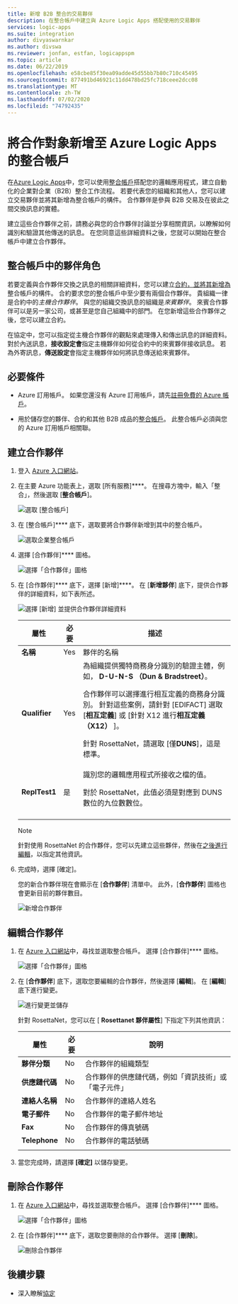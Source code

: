 ```yaml
---
title: 新增 B2B 整合的交易夥伴
description: 在整合帳戶中建立與 Azure Logic Apps 搭配使用的交易夥伴
services: logic-apps
ms.suite: integration
author: divyaswarnkar
ms.author: divswa
ms.reviewer: jonfan, estfan, logicappspm
ms.topic: article
ms.date: 06/22/2019
ms.openlocfilehash: e58cbe85f30ea09adde45d55bb7b80c710c45495
ms.sourcegitcommit: 877491bd46921c11dd478bd25fc718ceee2dcc08
ms.translationtype: MT
ms.contentlocale: zh-TW
ms.lasthandoff: 07/02/2020
ms.locfileid: "74792435"
---
```

# <a name="add-trading-partners-to-integration-accounts-for-azure-logic-apps"></a>將合作對象新增至 Azure Logic Apps 的整合帳戶

在[Azure Logic Apps](../logic-apps/logic-apps-overview.md)中，您可以使用[整合帳戶](../logic-apps/logic-apps-enterprise-integration-create-integration-account.md)搭配您的邏輯應用程式，建立自動化的企業對企業（B2B）整合工作流程。 若要代表您的組織和其他人，您可以建立交易夥伴並將其新增為整合帳戶的構件。 合作夥伴是參與 B2B 交易及在彼此之間交換訊息的實體。

建立這些合作夥伴之前，請務必與您的合作夥伴討論並分享相關資訊，以瞭解如何識別和驗證其他傳送的訊息。 在您同意這些詳細資料之後，您就可以開始在整合帳戶中建立合作夥伴。

## <a name="partner-roles-in-integration-accounts"></a>整合帳戶中的夥伴角色

若要定義與合作夥伴交換之訊息的相關詳細資料，您可以建立[合約，並將其新增為](../logic-apps/logic-apps-enterprise-integration-agreements.md)整合帳戶的構件。 合約要求您的整合帳戶中至少要有兩個合作夥伴。 貴組織一律是合約中的*主機合作夥伴*。 與您的組織交換訊息的組織是*來賓夥伴*。 來賓合作夥伴可以是另一家公司，或甚至是您自己組織中的部門。 在您新增這些合作夥伴之後，您可以建立合約。

在協定中，您可以指定從主機合作夥伴的觀點來處理傳入和傳出訊息的詳細資料。 對於內送訊息，**接收設定會**指定主機夥伴如何從合約中的來賓夥伴接收訊息。 若為外寄訊息，**傳送設定**會指定主機夥伴如何將訊息傳送給來賓夥伴。

## <a name="prerequisites"></a>必要條件

* Azure 訂用帳戶。 如果您還沒有 Azure 訂用帳戶，請先[註冊免費的 Azure 帳戶](https://azure.microsoft.com/free/)。

* 用於儲存您的夥伴、合約和其他 B2B 成品的[整合帳戶](../logic-apps/logic-apps-enterprise-integration-create-integration-account.md)。 此整合帳戶必須與您的 Azure 訂用帳戶相關聯。

## <a name="create-partner"></a>建立合作夥伴

1. 登入 [Azure 入口網站](https://portal.azure.com)。

1. 在主要 Azure 功能表上，選取 [所有服務]****。 在搜尋方塊中，輸入「整合」，然後選取 [**整合帳戶**]。

   ![選取 [整合帳戶]](./media/logic-apps-enterprise-integration-partners/find-integration-accounts.png)

1. 在 [整合帳戶]**** 底下，選取要將合作夥伴新增到其中的整合帳戶。

   ![選取企業整合帳戶](./media/logic-apps-enterprise-integration-partners/select-integration-account.png)

1. 選擇 [合作夥伴]**** 圖格。

   ![選擇「合作夥伴」圖格](./media/logic-apps-enterprise-integration-partners/choose-partners.png)

1. 在 [合作夥伴]**** 底下，選擇 [新增]****。 在 [**新增夥伴**] 底下，提供合作夥伴的詳細資料，如下表所述。

   ![選擇 [新增] 並提供合作夥伴詳細資料](./media/logic-apps-enterprise-integration-partners/add-partners.png)

   | 屬性 | 必要 | 描述 |
   |----------|----------|-------------|
   | **名稱** | Yes | 夥伴的名稱 |
   | **Qualifier** | Yes | 為組織提供獨特商務身分識別的驗證主體，例如， **D-U-N-S （Dun & Bradstreet）**。 <p>合作夥伴可以選擇進行相互定義的商務身分識別。 針對這些案例，請針對 [EDIFACT] 選取 [**相互定義**] 或 [針對 X12 進行**相互定義（X12）** ]。 <p>針對 RosettaNet，請選取 [僅**DUNS**]，這是標準。 |
   | **ReplTest1** | 是 | 識別您的邏輯應用程式所接收之檔的值。 <p>對於 RosettaNet，此值必須是對應到 DUNS 數位的九位數數位。 |
   ||||

   > [!NOTE]
   > 針對使用 RosettaNet 的合作夥伴，您可以先建立這些夥伴，然後在[之後進行編輯](#edit-partner)，以指定其他資訊。

1. 完成時，選擇 [確定]。

   您的新合作夥伴現在會顯示在 [**合作夥伴**] 清單中。 此外，[**合作夥伴**] 圖格也會更新目前的夥伴數目。

   ![新增合作夥伴](./media/logic-apps-enterprise-integration-partners/new-partner.png)

<a name="edit-partner"></a>

## <a name="edit-partner"></a>編輯合作夥伴

1. 在 [Azure 入口網站](https://portal.azure.com)中，尋找並選取整合帳戶。
選擇 [合作夥伴]**** 圖格。

   ![選擇「合作夥伴」圖格](./media/logic-apps-enterprise-integration-partners/edit.png)

1. 在 [**合作夥伴**] 底下，選取您要編輯的合作夥伴，然後選擇 [**編輯**]。 在 [**編輯**] 底下進行變更。

   ![進行變更並儲存](./media/logic-apps-enterprise-integration-partners/edit-partner.png)

   針對 RosettaNet，您可以在 [ **Rosettanet 夥伴屬性**] 下指定下列其他資訊：

   | 屬性 | 必要 | 說明 |
   |----------|----------|-------------|
   | **夥伴分類** | No | 合作夥伴的組織類型 |
   | **供應鏈代碼** | No | 合作夥伴的供應鏈代碼，例如「資訊技術」或「電子元件」 |
   | **連絡人名稱** | No | 合作夥伴的連絡人姓名 |
   | **電子郵件** | No | 合作夥伴的電子郵件地址 |
   | **Fax** | No | 合作夥伴的傳真號碼 |
   | **Telephone** | No | 合作夥伴的電話號碼 |
   ||||

1. 當您完成時，請選擇 **[確定]** 以儲存變更。

## <a name="delete-partner"></a>刪除合作夥伴

1. 在 [Azure 入口網站](https://portal.azure.com)中，尋找並選取整合帳戶。 選擇 [合作夥伴]**** 圖格。

   ![選擇「合作夥伴」圖格](./media/logic-apps-enterprise-integration-partners/choose-partners-to-delete.png)

1. 在 [合作夥伴]**** 底下，選取您要刪除的合作夥伴。 選擇 [**刪除**]。

   ![刪除合作夥伴](./media/logic-apps-enterprise-integration-partners/delete-partner.png)

## <a name="next-steps"></a>後續步驟

* 深入瞭解[協定](../logic-apps/logic-apps-enterprise-integration-agreements.md)